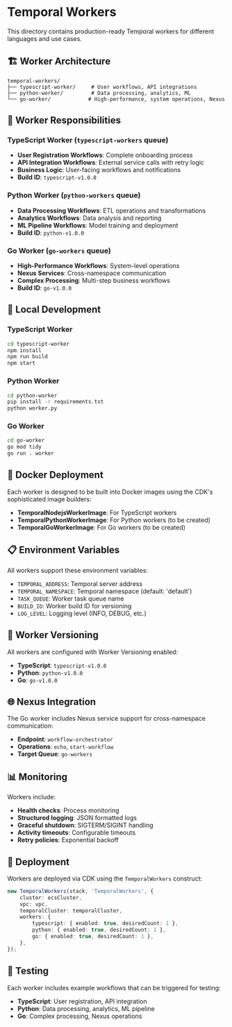 # Temporal Workers

This directory contains production-ready Temporal workers for different languages and use cases.

## 🏗️ **Worker Architecture**

```
temporal-workers/
├── typescript-worker/     # User workflows, API integrations
├── python-worker/         # Data processing, analytics, ML
└── go-worker/            # High-performance, system operations, Nexus
```

## 🎯 **Worker Responsibilities**

### **TypeScript Worker** (`typescript-workers` queue)
- **User Registration Workflows**: Complete onboarding process
- **API Integration Workflows**: External service calls with retry logic
- **Business Logic**: User-facing workflows and notifications
- **Build ID**: `typescript-v1.0.0`

### **Python Worker** (`python-workers` queue)
- **Data Processing Workflows**: ETL operations and transformations
- **Analytics Workflows**: Data analysis and reporting
- **ML Pipeline Workflows**: Model training and deployment
- **Build ID**: `python-v1.0.0`

### **Go Worker** (`go-workers` queue)
- **High-Performance Workflows**: System-level operations
- **Nexus Services**: Cross-namespace communication
- **Complex Processing**: Multi-step business workflows
- **Build ID**: `go-v1.0.0`

## 🚀 **Local Development**

### **TypeScript Worker**
```bash
cd typescript-worker
npm install
npm run build
npm start
```

### **Python Worker**
```bash
cd python-worker
pip install -r requirements.txt
python worker.py
```

### **Go Worker**
```bash
cd go-worker
go mod tidy
go run . worker
```

## 🐳 **Docker Deployment**

Each worker is designed to be built into Docker images using the CDK's sophisticated image builders:

- **TemporalNodejsWorkerImage**: For TypeScript workers
- **TemporalPythonWorkerImage**: For Python workers (to be created)
- **TemporalGoWorkerImage**: For Go workers (to be created)

## 📋 **Environment Variables**

All workers support these environment variables:

- `TEMPORAL_ADDRESS`: Temporal server address
- `TEMPORAL_NAMESPACE`: Temporal namespace (default: 'default')
- `TASK_QUEUE`: Worker task queue name
- `BUILD_ID`: Worker build ID for versioning
- `LOG_LEVEL`: Logging level (INFO, DEBUG, etc.)

## 🔧 **Worker Versioning**

All workers are configured with Worker Versioning enabled:

- **TypeScript**: `typescript-v1.0.0`
- **Python**: `python-v1.0.0`
- **Go**: `go-v1.0.0`

## 🌐 **Nexus Integration**

The Go worker includes Nexus service support for cross-namespace communication:

- **Endpoint**: `workflow-orchestrator`
- **Operations**: `echo`, `start-workflow`
- **Target Queue**: `go-workers`

## 📊 **Monitoring**

Workers include:

- **Health checks**: Process monitoring
- **Structured logging**: JSON formatted logs
- **Graceful shutdown**: SIGTERM/SIGINT handling
- **Activity timeouts**: Configurable timeouts
- **Retry policies**: Exponential backoff

## 🔄 **Deployment**

Workers are deployed via CDK using the `TemporalWorkers` construct:

```typescript
new TemporalWorkers(stack, 'TemporalWorkers', {
    cluster: ecsCluster,
    vpc: vpc,
    temporalCluster: temporalCluster,
    workers: {
        typescript: { enabled: true, desiredCount: 1 },
        python: { enabled: true, desiredCount: 1 },
        go: { enabled: true, desiredCount: 1 },
    },
});
```

## 🧪 **Testing**

Each worker includes example workflows that can be triggered for testing:

- **TypeScript**: User registration, API integration
- **Python**: Data processing, analytics, ML pipeline
- **Go**: Complex processing, Nexus operations
